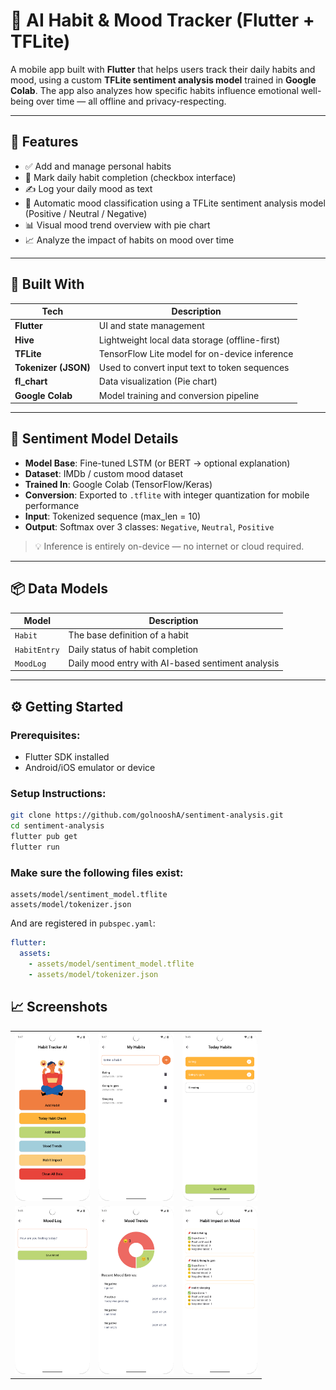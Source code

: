 # 📱 AI Habit & Mood Tracker (Flutter + TFLite)

A mobile app built with **Flutter** that helps users track their daily habits and mood, using a custom **TFLite sentiment analysis model** trained in **Google Colab**. The app also analyzes how specific habits influence emotional well-being over time — all offline and privacy-respecting.

---

## 🚀 Features

- ✅ Add and manage personal habits
- 📅 Mark daily habit completion (checkbox interface)
- ✍️ Log your daily mood as text
- 🧠 Automatic mood classification using a TFLite sentiment analysis model (Positive / Neutral / Negative)
- 📊 Visual mood trend overview with pie chart
- 📈 Analyze the impact of habits on mood over time

---

## 💼 Built With

| Tech              | Description                                      |
|-------------------|--------------------------------------------------|
| **Flutter**        | UI and state management                         |
| **Hive**           | Lightweight local data storage (offline-first) |
| **TFLite**         | TensorFlow Lite model for on-device inference  |
| **Tokenizer (JSON)**| Used to convert input text to token sequences  |
| **fl_chart**       | Data visualization (Pie chart)                 |
| **Google Colab**   | Model training and conversion pipeline         |

---

## 🧪 Sentiment Model Details

- **Model Base**: Fine-tuned LSTM (or BERT -> optional explanation)
- **Dataset**: IMDb / custom mood dataset
- **Trained In**: Google Colab (TensorFlow/Keras)
- **Conversion**: Exported to `.tflite` with integer quantization for mobile performance
- **Input**: Tokenized sequence (max_len = 10)
- **Output**: Softmax over 3 classes: `Negative`, `Neutral`, `Positive`

> 💡 Inference is entirely on-device — no internet or cloud required.
---

## 📦 Data Models

| Model         | Description |
|---------------|-------------|
| `Habit`       | The base definition of a habit |
| `HabitEntry`  | Daily status of habit completion |
| `MoodLog`     | Daily mood entry with AI-based sentiment analysis |

---
## ⚙️ Getting Started

### Prerequisites:
- Flutter SDK installed
- Android/iOS emulator or device

### Setup Instructions:

```bash
git clone https://github.com/golnooshA/sentiment-analysis.git
cd sentiment-analysis
flutter pub get
flutter run
````

### Make sure the following files exist:

```
assets/model/sentiment_model.tflite
assets/model/tokenizer.json
```

And are registered in `pubspec.yaml`:

```yaml
flutter:
  assets:
    - assets/model/sentiment_model.tflite
    - assets/model/tokenizer.json

```

## 📈 Screenshots

<table>
  <tr>
    <td align="center">
      <img src="assets/screens/home.png" width="120" /><br>
    </td>
    <td align="center">
      <img src="assets/screens/add_habits.png" width="120" /><br>
    </td>
    <td align="center">
      <img src="assets/screens/habit_check.png" width="120" /><br>
    </td>
  </tr>
  <tr>
    <td align="center">
      <img src="assets/screens/mood_log.png" width="120" /><br>
    </td>
    <td align="center">
      <img src="assets/screens/mood_trends.png" width="120" /><br>
    </td>
    <td align="center">
      <img src="assets/screens/habit_impact.png" width="120" /><br>
    </td>
  </tr>
</table>


